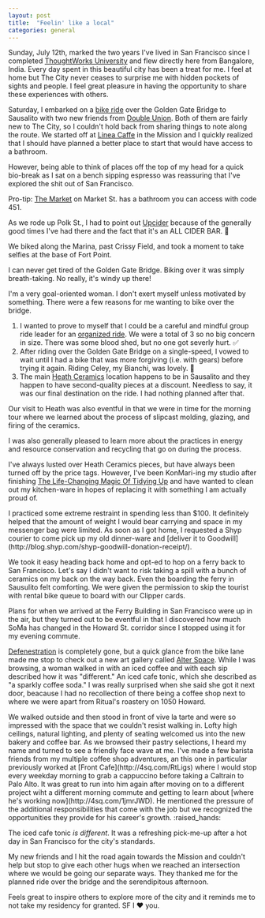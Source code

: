 ```yaml
---
layout: post
title:  "Feelin' like a local"
categories: general
---
```

Sunday, July 12th, marked the two years I've lived in San Francisco since I completed [ThoughtWorks University](http://www.learninggeneralist.com/2010/08/thoughtworks-university-story-of-our.html) and flew directly here from Bangalore, India.
Every day spent in this beautiful city has been a treat for me. I feel at home but The City never ceases to surprise me with hidden pockets
of sights and people. I feel great pleasure in having the opportunity to share these experiences with others. 

Saturday, I embarked on a [bike ride](www.mapmyride.com/routes/view/775845255) over the Golden Gate Bridge to Sausalito with two new friends from [Double Union](https://www.doubleunion.org). Both of them are fairly new to The City,
so I couldn't hold back from sharing things to note along the route. We started off at [Linea Caffe](http://www.lineacaffe.com/) in the Mission and I quickly realized that I should have planned
a better place to start that would have access to a bathroom.
<blockquote class="instagram-media" data-instgrm-version="4"><a href="https://instagram.com/p/wHBXOUJZKq/"><div style=" background:url(data:image/png;base64,iVBORw0KGgoAAAANSUhEUgAAACwAAAAsCAMAAAApWqozAAAAGFBMVEUiIiI9PT0eHh4gIB4hIBkcHBwcHBwcHBydr+JQAAAACHRSTlMABA4YHyQsM5jtaMwAAADfSURBVDjL7ZVBEgMhCAQBAf//42xcNbpAqakcM0ftUmFAAIBE81IqBJdS3lS6zs3bIpB9WED3YYXFPmHRfT8sgyrCP1x8uEUxLMzNWElFOYCV6mHWWwMzdPEKHlhLw7NWJqkHc4uIZphavDzA2JPzUDsBZziNae2S6owH8xPmX8G7zzgKEOPUoYHvGz1TBCxMkd3kwNVbU0gKHkx+iZILf77IofhrY1nYFnB/lQPb79drWOyJVa/DAvg9B/rLB4cC+Nqgdz/TvBbBnr6GBReqn/nRmDgaQEej7WhonozjF+Y2I/fZou/qAAAAAElFTkSuQmCC);"></div></a></blockquote>
However, being able to think of places off the top of my head for a quick bio-break as I sat on a bench sipping espresso 
was reassuring that I've explored the shit out of San Francisco. 

Pro-tip: [The Market](http://www.visitthemarket.com/) on Market St. has a bathroom you can access with code 451.

As we rode up Polk St., I had to point out [Upcider](http://www.upcidersf.com/) because of the generally good times I've had there and the fact that it's an ALL CIDER BAR. 
:beer:

We biked along the Marina, past Crissy Field, and took a moment to take selfies at the base of Fort Point.
<blockquote class="instagram-media" data-instgrm-version="4"><a href="https://instagram.com/p/5BI572pZMU/?taken-by=pmocampo" target="_blank"><div style="background:url(data:image/png;base64,iVBORw0KGgoAAAANSUhEUgAAACwAAAAsCAMAAAApWqozAAAAGFBMVEUiIiI9PT0eHh4gIB4hIBkcHBwcHBwcHBydr+JQAAAACHRSTlMABA4YHyQsM5jtaMwAAADfSURBVDjL7ZVBEgMhCAQBAf//42xcNbpAqakcM0ftUmFAAIBE81IqBJdS3lS6zs3bIpB9WED3YYXFPmHRfT8sgyrCP1x8uEUxLMzNWElFOYCV6mHWWwMzdPEKHlhLw7NWJqkHc4uIZphavDzA2JPzUDsBZziNae2S6owH8xPmX8G7zzgKEOPUoYHvGz1TBCxMkd3kwNVbU0gKHkx+iZILf77IofhrY1nYFnB/lQPb79drWOyJVa/DAvg9B/rLB4cC+Nqgdz/TvBbBnr6GBReqn/nRmDgaQEej7WhonozjF+Y2I/fZou/qAAAAAElFTkSuQmCC);"></div></a></blockquote>
I can never get tired of the Golden Gate Bridge. Biking over it was simply breath-taking. No really, it's windy up there!

I'm a very goal-oriented woman. I don't exert myself unless motivated by something. There were a few reasons for me wanting to bike over the bridge. 

1. I wanted to prove to myself that I could be a careful and mindful group ride leader for an [organized ride](https://www.missionbicycle.com/blog/oversimplified-how-organize-group-ride). We were a total of 3 so no big concern in size. There was some blood shed, but no one got severly hurt. :white_check_mark:
2. After riding over the Golden Gate Bridge on a single-speed, I vowed to wait until I had a bike that was more forgiving (i.e. with gears) before trying it again. Riding Celey, my Bianchi, was lovely. :bicyclist:
3. The main [Heath Ceramics](http://www.heathceramics.com/home/pages/discover-heath/studio-stores/sausalito/) location happens to be in Sausalito and they happen to have second-quality pieces at a discount. Needless to say, it was our final destination on the ride. I had nothing planned after that.

Our visit to Heath was also eventful in that we were in time for the morning tour where we learned about the process of slipcast molding, glazing, and firing of the ceramics.
<blockquote class="instagram-media" data-instgrm-version="4"><a href="https://instagram.com/p/5BKxUtpZAa/" target="_blank"><div style="background:url(data:image/png;base64,iVBORw0KGgoAAAANSUhEUgAAACwAAAAsCAMAAAApWqozAAAAGFBMVEUiIiI9PT0eHh4gIB4hIBkcHBwcHBwcHBydr+JQAAAACHRSTlMABA4YHyQsM5jtaMwAAADfSURBVDjL7ZVBEgMhCAQBAf//42xcNbpAqakcM0ftUmFAAIBE81IqBJdS3lS6zs3bIpB9WED3YYXFPmHRfT8sgyrCP1x8uEUxLMzNWElFOYCV6mHWWwMzdPEKHlhLw7NWJqkHc4uIZphavDzA2JPzUDsBZziNae2S6owH8xPmX8G7zzgKEOPUoYHvGz1TBCxMkd3kwNVbU0gKHkx+iZILf77IofhrY1nYFnB/lQPb79drWOyJVa/DAvg9B/rLB4cC+Nqgdz/TvBbBnr6GBReqn/nRmDgaQEej7WhonozjF+Y2I/fZou/qAAAAAElFTkSuQmCC);"></div></a></blockquote>
I was also generally pleased to learn more about the practices in energy and resource conservation and recycling that go on during the process.

<blockquote class="instagram-media" data-instgrm-version="4"><a href="https://instagram.com/p/5BLJOypZBQ/" target="_blank"><div style="background:url(data:image/png;base64,iVBORw0KGgoAAAANSUhEUgAAACwAAAAsCAMAAAApWqozAAAAGFBMVEUiIiI9PT0eHh4gIB4hIBkcHBwcHBwcHBydr+JQAAAACHRSTlMABA4YHyQsM5jtaMwAAADfSURBVDjL7ZVBEgMhCAQBAf//42xcNbpAqakcM0ftUmFAAIBE81IqBJdS3lS6zs3bIpB9WED3YYXFPmHRfT8sgyrCP1x8uEUxLMzNWElFOYCV6mHWWwMzdPEKHlhLw7NWJqkHc4uIZphavDzA2JPzUDsBZziNae2S6owH8xPmX8G7zzgKEOPUoYHvGz1TBCxMkd3kwNVbU0gKHkx+iZILf77IofhrY1nYFnB/lQPb79drWOyJVa/DAvg9B/rLB4cC+Nqgdz/TvBbBnr6GBReqn/nRmDgaQEej7WhonozjF+Y2I/fZou/qAAAAAElFTkSuQmCC);"></div></a></blockquote>
<blockquote class="instagram-media" data-instgrm-version="4"><a href="https://instagram.com/p/5BKWhapZPa/" target="_blank"><div style="background:url(data:image/png;base64,iVBORw0KGgoAAAANSUhEUgAAACwAAAAsCAMAAAApWqozAAAAGFBMVEUiIiI9PT0eHh4gIB4hIBkcHBwcHBwcHBydr+JQAAAACHRSTlMABA4YHyQsM5jtaMwAAADfSURBVDjL7ZVBEgMhCAQBAf//42xcNbpAqakcM0ftUmFAAIBE81IqBJdS3lS6zs3bIpB9WED3YYXFPmHRfT8sgyrCP1x8uEUxLMzNWElFOYCV6mHWWwMzdPEKHlhLw7NWJqkHc4uIZphavDzA2JPzUDsBZziNae2S6owH8xPmX8G7zzgKEOPUoYHvGz1TBCxMkd3kwNVbU0gKHkx+iZILf77IofhrY1nYFnB/lQPb79drWOyJVa/DAvg9B/rLB4cC+Nqgdz/TvBbBnr6GBReqn/nRmDgaQEej7WhonozjF+Y2I/fZou/qAAAAAElFTkSuQmCC);"></div></a></blockquote>

I've always lusted over Heath Ceramics pieces, but have always been turned off by the price tags. However, I've been KonMari-ing my studio after finishing [The Life-Changing Magic Of Tidying Up](http://www.nytimes.com/2014/10/23/garden/home-organization-advice-from-marie-kondo.html) and have wanted to clean out my kitchen-ware in hopes of replacing it with something I am actually proud of.
<blockquote class="instagram-media" data-instgrm-version="4"><a href="https://instagram.com/p/5BJpwwJZN4/" target="_blank"><div style="background:url(data:image/png;base64,iVBORw0KGgoAAAANSUhEUgAAACwAAAAsCAMAAAApWqozAAAAGFBMVEUiIiI9PT0eHh4gIB4hIBkcHBwcHBwcHBydr+JQAAAACHRSTlMABA4YHyQsM5jtaMwAAADfSURBVDjL7ZVBEgMhCAQBAf//42xcNbpAqakcM0ftUmFAAIBE81IqBJdS3lS6zs3bIpB9WED3YYXFPmHRfT8sgyrCP1x8uEUxLMzNWElFOYCV6mHWWwMzdPEKHlhLw7NWJqkHc4uIZphavDzA2JPzUDsBZziNae2S6owH8xPmX8G7zzgKEOPUoYHvGz1TBCxMkd3kwNVbU0gKHkx+iZILf77IofhrY1nYFnB/lQPb79drWOyJVa/DAvg9B/rLB4cC+Nqgdz/TvBbBnr6GBReqn/nRmDgaQEej7WhonozjF+Y2I/fZou/qAAAAAElFTkSuQmCC);"></div></a></blockquote>
I practiced some extreme restraint in spending less than $100. It definitely helped that the amount of weight I would bear carrying and space in my messenger bag were limited. As soon as I got home, I requested a Shyp courier to come pick up my old dinner-ware and [deliver it to Goodwill](http://blog.shyp.com/shyp-goodwill-donation-receipt/).

We took it easy heading back home and opt-ed to hop on a ferry back to San Francisco. Let's say I didn't want to risk taking a spill with a bunch of ceramics on my back on the way back.
Even the boarding the ferry in Sausulito felt comforting. We were given the permission to skip the tourist with rental bike queue to board with our Clipper cards.

Plans for when we arrived at the Ferry Building in San Francisco were up in the air, but they turned out to be eventful in that I discovered how much SoMa has changed in the Howard St. corridor since I stopped using it for my evening commute.

[Defenestration](http://www.yelp.com/biz/defenestration-san-francisco) is completely gone, but a quick glance from the bike lane made me stop to check out a new art gallery called [Alter Space](http://alterspace.co/exhibitions/). While I was browsing, a woman walked in with
an iced coffee and with each sip described how it was "different." An iced cafe tonic, which she described as "a sparkly coffee soda." I was really surprised when she said she got it next door, beacause I had no recollection of there being a coffee shop next to where we were apart from Ritual's roastery on 1050 Howard.
<blockquote class="instagram-media" data-instgrm-version="4"><a href="https://instagram.com/p/5BLdf0pZB8/" target="_blank"><div style="background:url(data:image/png;base64,iVBORw0KGgoAAAANSUhEUgAAACwAAAAsCAMAAAApWqozAAAAGFBMVEUiIiI9PT0eHh4gIB4hIBkcHBwcHBwcHBydr+JQAAAACHRSTlMABA4YHyQsM5jtaMwAAADfSURBVDjL7ZVBEgMhCAQBAf//42xcNbpAqakcM0ftUmFAAIBE81IqBJdS3lS6zs3bIpB9WED3YYXFPmHRfT8sgyrCP1x8uEUxLMzNWElFOYCV6mHWWwMzdPEKHlhLw7NWJqkHc4uIZphavDzA2JPzUDsBZziNae2S6owH8xPmX8G7zzgKEOPUoYHvGz1TBCxMkd3kwNVbU0gKHkx+iZILf77IofhrY1nYFnB/lQPb79drWOyJVa/DAvg9B/rLB4cC+Nqgdz/TvBbBnr6GBReqn/nRmDgaQEej7WhonozjF+Y2I/fZou/qAAAAAElFTkSuQmCC);"></div></a></blockquote>
We walked outside and then stood in front of vive la tarte and were so impressed with the space that we couldn't resist walking in. Lofty high ceilings, natural lighting, and plenty of seating welcomed us into the new bakery and coffee bar. As we browsed their pastry selections, I heard my name and turned to see a friendly face wave at me. I've made a few barista friends from my multiple coffee shop adventures, an this one in particular previously worked at [Front Cafe](http://4sq.com/RtLigs) where I would stop every weekday morning to grab a cappuccino before taking a Caltrain to Palo Alto. It was great to run into him again after moving on to a different project wiht a different morning commute and getting to learn about [where he's working now](http://4sq.com/1jmrJWD). He mentioned the pressure of the additional responsibilities that come with the job but we recognized the opportunities they provide for his career's growth. :raised_hands:

The iced cafe tonic _is different_. It was a refreshing pick-me-up after a hot day in San Francisco for the city's standards.

My new friends and I hit the road again towards the Mission and couldn't help but stop to give each other hugs when we reached an intersection where we would be going our separate ways.
They thanked me for the planned ride over the bridge and the serendipitous afternoon.

Feels great to inspire others to explore more of the city and it reminds me to not take my residency for granted. SF I :heart: you.
<script async defer src="//platform.instagram.com/en_US/embeds.js"></script>
